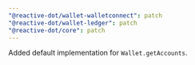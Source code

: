 ```yaml
---
"@reactive-dot/wallet-walletconnect": patch
"@reactive-dot/wallet-ledger": patch
"@reactive-dot/core": patch
---
```


Added default implementation for `Wallet.getAccounts`.
